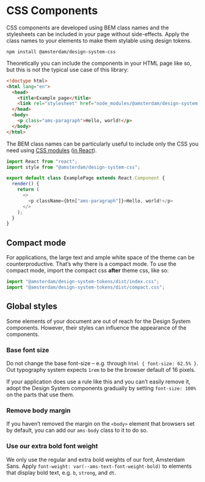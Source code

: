 <!-- @license CC0-1.0 -->

# CSS Components

CSS components are developed using BEM class names and the stylesheets can be included in your page without side-effects.
Apply the class names to your elements to make them stylable using design tokens.

`npm install @amsterdam/design-system-css`

Theoretically you can include the components in your HTML page like so, but this is not the typical use case of this library:

```html
<!doctype html>
<html lang="en">
  <head>
    <title>Example page</title>
    <link rel="stylesheet" href="node_modules/@amsterdam/design-system-css" />
  </head>
  <body>
    <p class="ams-paragraph">Hello, world!</p>
  </body>
</html>
```

The BEM class names can be particularly useful to include only the CSS you need using [CSS modules](https://css-tricks.com/css-modules-part-1-need/) ([in React](https://css-tricks.com/css-modules-part-3-react/)).

```js
import React from "react";
import style from "@amsterdam/design-system-css";

export default class ExamplePage extends React.Component {
  render() {
    return (
      <>
        <p className={btn["ams-paragraph"]}>Hello, world!</p>
      </>
    );
  }
}
```

## Compact mode

For applications, the large text and ample white space of the theme can be counterproductive.
That’s why there is a compact mode.
To use the compact mode, import the compact css **after** theme css, like so:

```javascript
import "@amsterdam/design-system-tokens/dist/index.css";
import "@amsterdam/design-system-tokens/dist/compact.css";
```

## Global styles

Some elements of your document are out of reach for the Design System components.
However, their styles can influence the appearance of the components.

### Base font size

Do not change the base font-size – e.g. through `html { font-size: 62.5% }`.
Out typography system expects `1rem` to be the browser default of 16 pixels.

If your application does use a rule like this and you can’t easily remove it, adopt the Design System components gradually by setting `font-size: 100%` on the parts that use them.

### Remove body margin

If you haven’t removed the margin on the `<body>` element that browsers set by default, you can add our `ams-body` class to it to do so.

### Use our extra bold font weight

We only use the regular and extra bold weights of our font, Amsterdam Sans.
Apply `font-weight: var(--ams-text-font-weight-bold)` to elements that display bold text, e.g. `b`, `strong`, and `dt`.
